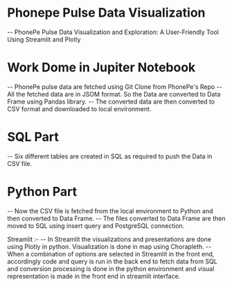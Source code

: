 # Phonepe Pulse Data Visualization
-- PhonePe Pulse Data Visualization and Exploration: A User-Friendly Tool Using Streamlit and Plotly


# Work Dome in Jupiter Notebook
  -- PhonePe pulse data are fetched using Git Clone from PhonePe's Repo
  -- All the fetched data are in JSOM format. So the Data are converted to Data Frame using Pandas library.
  -- The converted data are then converted to CSV format and downloaded to local environment.

# SQL Part
  -- Six different tables are created in SQL as required to push the Data in CSV file.


# Python Part
  -- Now the CSV file is fetched from the local environment to Python and then converted to Data Frame.
  -- The files converted to Data Frame are then moved to SQL using insert query and PostgreSQL connection.
  
  Streamlit :-
   -- In Streamlit the visualizations and presentations are done using Plotly in python.
         Visualization is done in map using Chorapleth.
   -- When a combination of options are selected in Streamlit in the front end, accordingly code and query is 
         run in the back end to fetch data from SQL and conversion processing is done in the python environment 
         and visual representation is made in the front end in streamlit interface.
    
